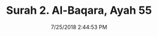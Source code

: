 ---
title       : "Surah 2. Al-Baqara, Ayah 55"
date        : 7/25/2018 2:44:53 PM
draft       : false
type        : "quran"
layout      : "compare"
BookCode    : "CMP"
SurahNumber : "2"
AyahNumber  : "55"
TotalAyah   : "286"
---
